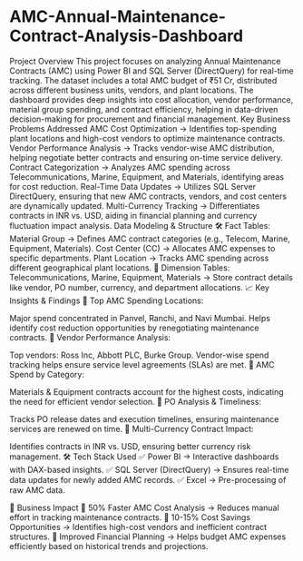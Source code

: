 # AMC-Annual-Maintenance-Contract-Analysis-Dashboard

Project Overview
This project focuses on analyzing Annual Maintenance Contracts (AMC) using Power BI and SQL Server (DirectQuery) for real-time tracking. The dataset includes a total AMC budget of ₹51 Cr, distributed across different business units, vendors, and plant locations. The dashboard provides deep insights into cost allocation, vendor performance, material group spending, and contract efficiency, helping in data-driven decision-making for procurement and financial management.
Key Business Problems Addressed
AMC Cost Optimization → Identifies top-spending plant locations and high-cost vendors to optimize maintenance contracts.
Vendor Performance Analysis → Tracks vendor-wise AMC distribution, helping negotiate better contracts and ensuring on-time service delivery.
Contract Categorization → Analyzes AMC spending across Telecommunications, Marine, Equipment, and Materials, identifying areas for cost reduction.
Real-Time Data Updates → Utilizes SQL Server DirectQuery, ensuring that new AMC contracts, vendors, and cost centers are dynamically updated.
Multi-Currency Tracking → Differentiates contracts in INR vs. USD, aiding in financial planning and currency fluctuation impact analysis.
Data Modeling & Structure
🛠 Fact Tables:
Material Group → Defines AMC contract categories (e.g., Telecom, Marine, Equipment, Materials).
Cost Center (CC) → Allocates AMC expenses to specific departments.
Plant Location → Tracks AMC spending across different geographical plant locations.
📂 Dimension Tables:
Telecommunications, Marine, Equipment, Materials → Store contract details like vendor, PO number, currency, and department allocations.
📈 Key Insights & Findings
🔹 Top AMC Spending Locations:

Major spend concentrated in Panvel, Ranchi, and Navi Mumbai.
Helps identify cost reduction opportunities by renegotiating maintenance contracts.
🔹 Vendor Performance Analysis:

Top vendors: Ross Inc, Abbott PLC, Burke Group.
Vendor-wise spend tracking helps ensure service level agreements (SLAs) are met.
🔹 AMC Spend by Category:

Materials & Equipment contracts account for the highest costs, indicating the need for efficient vendor selection.
🔹 PO Analysis & Timeliness:

Tracks PO release dates and execution timelines, ensuring maintenance services are renewed on time.
🔹 Multi-Currency Contract Impact:

Identifies contracts in INR vs. USD, ensuring better currency risk management.
🛠 Tech Stack Used
✅ Power BI → Interactive dashboards with DAX-based insights.
✅ SQL Server (DirectQuery) → Ensures real-time data updates for newly added AMC records.
✅ Excel → Pre-processing of raw AMC data.

🚀 Business Impact
📌 50% Faster AMC Cost Analysis → Reduces manual effort in tracking maintenance contracts.
📌 10-15% Cost Savings Opportunities → Identifies high-cost vendors and inefficient contract structures.
📌 Improved Financial Planning → Helps budget AMC expenses efficiently based on historical trends and projections.

